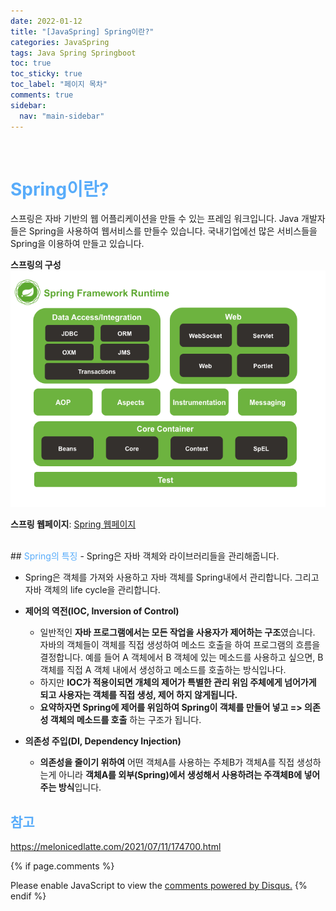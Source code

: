 ```yaml
---
date: 2022-01-12
title: "[JavaSpring] Spring이란?"
categories: JavaSpring
tags: Java Spring Springboot
toc: true
toc_sticky: true
toc_label: "페이지 목차"
comments: true
sidebar:
  nav: "main-sidebar"
---
```


<br/>

# <span style="color:#58ACFA">Spring이란?</span>

스프링은 자바 기반의 웹 어플리케이션을 만들 수 있는 프레임 워크입니다. Java 개발자들은 Spring을 사용하여 웹서비스를 만들수 있습니다. 국내기업에선 많은 서비스들을 Spring을 이용하여 만들고 있습니다.
<br/>

**스프링의 구성**<br/>
![Overview of Spring Faremwork](/assets/images/spring-overview.png "스프링 프레임 워크의 구성")

**스프링 웹페이지**: [Spring 웹페이지](https://spring.io/)

<br/>
## <span style="color:#58ACFA">Spring의 특징</span>
- Spring은 자바 객체와 라이브러리들을 관리해줍니다.

- Spring은 객체를 가져와 사용하고 자바 객체를 Spring내에서 관리합니다. 그리고 자바 객체의 life cycle을 관리합니다.

- **제어의 역전(IOC, Inversion of Control)**

  - 일반적인 **자바 프로그램에서는 모든 작업을 사용자가 제어하는 구조**였습니다. 자바의 객체들이 객체를 직접 생성하여 메소드 호출을 하여 프로그램의 흐름을 결정합니다. 예를 들어 A 객체에서 B 객체에 있는 메소드를 사용하고 싶으면, B 객체를 직접 A 객체 내에서 생성하고 메소드를 호출하는 방식입나다.
  - 하지만 **IOC가 적용이되면 개체의 제어가 특별한 관리 위임 주체에게 넘어가게 되고 사용자는 객체를 직접 생성, 제어 하지 않게됩니다.**
  - **요약하자면 Spring에 제어를 위임하여 Spring이 객체를 만들어 넣고 => 의존성 객체의 메소드를 호출** 하는 구조가 됩니다.

- **의존성 주입(DI, Dependency Injection)**
  - **의존성을 줄이기 위하여** 어떤 객체A를 사용하는 주체B가 객체A를 직접 생성하는게 아니라 **객체A를 외부(Spring)에서 생성해서 사용하려는 주객체B에 넣어주는 방식**입니다.

## <span style="color:#58ACFA">참고</span>

<https://melonicedlatte.com/2021/07/11/174700.html>

{% if page.comments %}

<div id="disqus_thread"></div>
<script>
    /**
    *  RECOMMENDED CONFIGURATION VARIABLES: EDIT AND UNCOMMENT THE SECTION BELOW TO INSERT DYNAMIC VALUES FROM YOUR PLATFORM OR CMS.
    *  LEARN WHY DEFINING THESE VARIABLES IS IMPORTANT: https://disqus.com/admin/universalcode/#configuration-variables    */
    var disqus_config = function () {
        this.page.url = "{{ page.url | absolute_url }};";  // Replace PAGE_URL with your page's canonical URL variable
        this.page.identifier = "{{ page.id }}";; // Replace PAGE_IDENTIFIER with your page's unique identifier variable
    };
    (function() { // DON'T EDIT BELOW THIS LINE
        var d = document, s = d.createElement('script');
        s.src = 'https://lecocococo-blog.disqus.com/embed.js';
        s.setAttribute('data-timestamp', +new Date());
        (d.head || d.body).appendChild(s);
    })();

</script>
<noscript>Please enable JavaScript to view the <a href="https://disqus.com/?ref_noscript">comments powered by Disqus.</a></noscript>
{% endif %}
